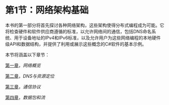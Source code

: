 # 第1节：网络架构基础

本书的第一部分将首先探讨各种网络架构，这些架构使得分布式编程成为可能。它将检查硬件和软件供应商遵循的标准，以允许网络间的通信，包括DNS命名系统、用于设备地址的IPv4和IPv6标准，以及允许用户为这些网络编程的本地硬件级API和数据结构，并提供了利用或展示这些概念的C#软件的基本示例。

本节将涵盖以下章节：

[第一章](7dd1ec0d-a43e-470e-ad8a-d86d69db2d9b.xhtml)，*网络概览*

[第二章](ec4ace03-62c3-4f7f-be9e-6a54f0438e57.xhtml)，*DNS与资源定位*

[第三章](84e54d31-1726-477b-b753-4408a3ee6286.xhtml)，*通信协议*

[第四章](9d6266fb-4428-4044-b63b-44f1317f64e7.xhtml)，*数据包和流*
